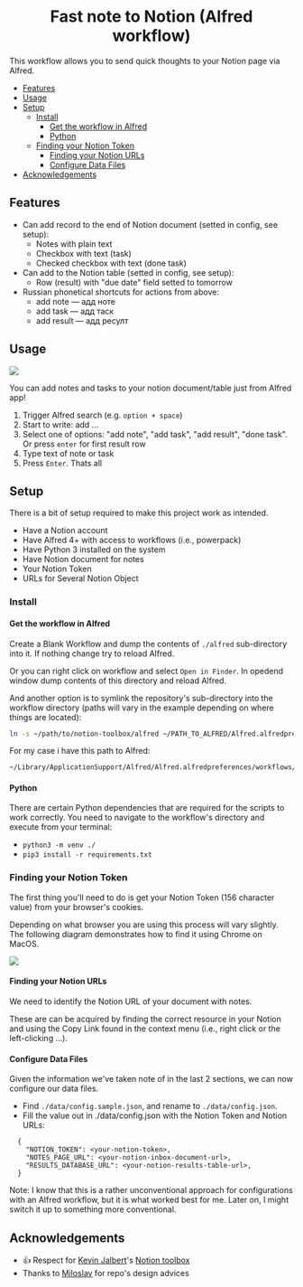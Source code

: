 <h1 align="center">Fast note to Notion (Alfred workflow)</h1>

This workflow allows you to send quick thoughts to your Notion page via Alfred.

- [Features](#features)
- [Usage](#usage)
- [Setup](#setup)
  - [Install](#install)
    - [Get the workflow in Alfred](#get-the-workflow-in-alfred)
    - [Python](#python)
  - [Finding your Notion Token](#finding-your-notion-token)
    - [Finding your Notion URLs](#finding-your-notion-urls)
    - [Configure Data Files](#configure-data-files)
- [Acknowledgements](#acknowledgements)

## Features

- Can add record to the end of Notion document (setted in config, see setup):
  - Notes with plain text
  - Checkbox with text (task)
  - Checked checkbox with text (done task)
- Can add to the Notion table (setted in config, see setup):
  - Row (result) with "due date" field setted to tomorrow
- Russian phonetical shortcuts for actions from above:
  - add note — адд ноте
  - add task — адд таск
  - add result — адд ресулт


## Usage

![](https://media.giphy.com/media/qJKf1UcsiW3oviAJrO/giphy.gif)

You can add notes and tasks to your notion document/table just from Alfred app!

1. Trigger Alfred search (e.g. `option + space`)
2. Start to write: add ...
3. Select one of options: "add note", "add task", "add result", "done task". Or press `enter` for first result row
4. Type text of note or task
5. Press `Enter`. Thats all

## Setup

There is a bit of setup required to make this project work as intended.

- Have a Notion account
- Have Alfred 4+ with access to workflows (i.e., powerpack)
- Have Python 3 installed on the system
- Have Notion document for notes
- Your Notion Token
- URLs for Several Notion Object

### Install

#### Get the workflow in Alfred

Create a Blank Workflow and dump the contents of `./alfred` sub-directory into it. If nothing change try to reload Alfred.

Or you can right click on workflow and select `Open in Finder`. In opedend window dump contents of this directory and reload Alfred.

And another option is to symlink the repository's sub-directory into the workflow directory (paths will vary in the example depending on where things are located):

```bash
ln -s ~/path/to/notion-toolbox/alfred ~/PATH_TO_ALFRED/Alfred.alfredpreferences/workflows/notion-toolbox-alfred
```

For my case i have this path to Alfred:
```bash
~/Library/ApplicationSupport/Alfred/Alfred.alfredpreferences/workflows/notion-toolbox-alfred
```

#### Python

There are certain Python dependencies that are required for the scripts to work correctly. You need to navigate to the workflow's directory and execute from your terminal:
- `python3 -m venv ./`
- `pip3 install -r requirements.txt`

### Finding your Notion Token

The first thing you'll need to do is get your Notion Token (156 character value) from your browser's cookies. 

Depending on what browser you are using this process will vary slightly. The following diagram demonstrates how to find it using Chrome on MacOS.

![](https://raw.githubusercontent.com/kevinjalbert/notion-toolbox/master/alfred/notion-token.png)

#### Finding your Notion URLs

We need to identify the Notion URL of your document with notes.

These are can be acquired by finding the correct resource in your Notion and using the Copy Link found in the context menu (i.e., right click or the left-clicking ...).

#### Configure Data Files

Given the information we've taken note of in the last 2 sections, we can now configure our data files.

- Find `./data/config.sample.json`, and rename to `./data/config.json`.
- Fill the value out in ./data/config.json with the Notion Token and Notion URLs:

```
  {
    "NOTION_TOKEN": <your-notion-token>,
    "NOTES_PAGE_URL": <your-notion-inbox-document-url>,
    "RESULTS_DATABASE_URL": <your-notion-results-table-url>,
  }
```

Note: I know that this is a rather unconventional approach for configurations with an Alfred workflow, but it is what worked best for me. Later on, I might switch it up to something more conventional.

## Acknowledgements

- 👍 Respect for [Kevin Jalbert](https://github.com/kevinjalbert)'s [Notion toolbox](https://github.com/kevinjalbert/notion-toolbox)
- Thanks to [Miloslav](https://github.com/uyouthe) for repo's design advices
